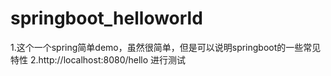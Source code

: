 # springboot_helloworld
1.这个一个spring简单demo，虽然很简单，但是可以说明springboot的一些常见特性
2.http://localhost:8080/hello 进行测试

